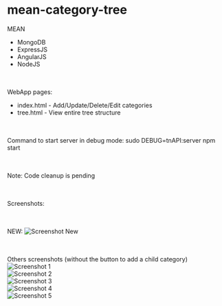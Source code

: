 # mean-category-tree

MEAN
- MongoDB
- ExpressJS
- AngularJS
- NodeJS




<br /><br />
WebApp pages:
- index.html - Add/Update/Delete/Edit categories
- tree.html - View entire tree structure


<br /><br />
Command to start server in debug mode: 
sudo DEBUG=tnAPI:server npm start

<br /><br />
Note: Code cleanup is pending


<br /><br />
Screenshots:

<br /><br />
NEW:
![Screenshot New](https://github.com/prth/mean-category-tree/blob/master/screenshots/screenshotNew1.jpg "Screenshot New")


<br /><br />
Others screenshots (without the button to add a child category)
![Screenshot 1](https://github.com/prth/mean-category-tree/blob/master/screenshots/screenshot1.jpg "Screenshot 1")
<br />
![Screenshot 2](https://github.com/prth/mean-category-tree/blob/master/screenshots/screenshot2.jpg "Screenshot 2")
<br />
![Screenshot 3](https://github.com/prth/mean-category-tree/blob/master/screenshots/screenshot3.jpg "Screenshot 3")
<br />
![Screenshot 4](https://github.com/prth/mean-category-tree/blob/master/screenshots/screenshot4.jpg "Screenshot 4")
<br />
![Screenshot 5](https://github.com/prth/mean-category-tree/blob/master/screenshots/screenshot5.jpg "Screenshot 5")
